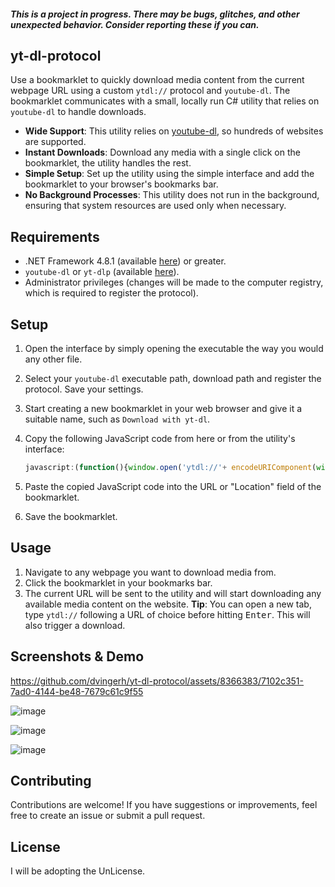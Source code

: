 ##### This is a project in progress. There may be bugs, glitches, and other unexpected behavior. Consider reporting these if you can.

## yt-dl-protocol

Use a bookmarklet to quickly download media content from the current webpage URL using a custom `ytdl://` protocol and `youtube-dl`. The bookmarklet communicates with a small, locally run C# utility that relies on `youtube-dl` to handle downloads. 

- **Wide Support**: This utility relies on [youtube-dl]([youtube-dlp](https://github.com/yt-dlp/yt-dlp)), so hundreds of websites are supported.
- **Instant Downloads**: Download any media with a single click on the bookmarklet, the utility handles the rest.
- **Simple Setup**: Set up the utility using the simple interface and add the bookmarklet to your browser's bookmarks bar.
- **No Background Processes**: This utility does not run in the background, ensuring that system resources are used only when necessary.

## Requirements
- .NET Framework 4.8.1 (available [here](https://dotnet.microsoft.com/en-us/download/dotnet-framework/thank-you/net481-offline-installer)) or greater.
- `youtube-dl` or `yt-dlp` (available [here](https://github.com/yt-dlp/yt-dlp)).
- Administrator privileges (changes will be made to the computer registry, which is required to register the protocol).

## Setup

1. Open the interface by simply opening the executable the way you would any other file.
2. Select your `youtube-dl` executable path, download path and register the protocol. Save your settings.
3. Start creating a new bookmarklet in your web browser and give it a suitable name, such as `Download with yt-dl`.
4. Copy the following JavaScript code from here or from the utility's interface:

    ```javascript
    javascript:(function(){window.open('ytdl://'+ encodeURIComponent(window.location.href),'_self');})();
    ```

5. Paste the copied JavaScript code into the URL or "Location" field of the bookmarklet.
6. Save the bookmarklet.

## Usage

1. Navigate to any webpage you want to download media from.
2. Click the bookmarklet in your bookmarks bar.
3. The current URL will be sent to the utility and will start downloading any available media content on the website.
**Tip**: You can open a new tab, type `ytdl://` following a URL of choice before hitting <kbd>Enter</kbd>. This will also trigger a download.

## Screenshots & Demo

https://github.com/dvingerh/yt-dl-protocol/assets/8366383/7102c351-7ad0-4144-be48-7679c61c9f55

![image](https://raw.githubusercontent.com/dvingerh/yt-dl-protocol/main/AppImages/1.png)

![image](https://raw.githubusercontent.com/dvingerh/yt-dl-protocol/main/AppImages/2.png)

![image](https://raw.githubusercontent.com/dvingerh/yt-dl-protocol/main/AppImages/3.png)


## Contributing

Contributions are welcome! If you have suggestions or improvements, feel free to create an issue or submit a pull request.

## License

I will be adopting the UnLicense.
